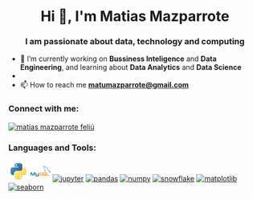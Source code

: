 <h1 align="center">Hi 👋, I'm Matias Mazparrote</h1>
<h3 align="center">I am passionate about data, technology and computing</h3>

- 🌱 I’m currently working on **Bussiness Inteligence** and **Data Engineering**, and learning about **Data Analytics** and **Data Science**
- 
- 📫 How to reach me **matumazparrote@gmail.com**

<h3 align="left">Connect with me:</h3>
<p align="left">
<a href="https://linkedin.com/in/matías-mazparrote-feliú-6364017a" target="blank"><img align="center" src="https://raw.githubusercontent.com/rahuldkjain/github-profile-readme-generator/master/src/images/icons/Social/linked-in-alt.svg" alt="matías mazparrote feliú" height="30" width="40" /></a>
</p>

<h3 align="left">Languages and Tools:</h3>
<p align="left">
  <a href="https://www.python.org" target="_blank" rel="noreferrer"><img src="https://raw.githubusercontent.com/devicons/devicon/master/icons/python/python-original.svg" alt="python" width="40" height="40"/></a>
  <a href="https://www.w3schools.com/sql/" target="_blank" rel="noreferrer"><img src="https://raw.githubusercontent.com/devicons/devicon/master/icons/mysql/mysql-original-wordmark.svg" alt="sql" width="40" height="40"/></a>
  <a href="https://jupyter.org/" target="_blank" rel="noreferrer"><img src="[https://upload.wikimedia.org/wikipedia/commons/3/38/Jupyter_logo.svg](https://upload.wikimedia.org/wikipedia/commons/thumb/3/38/Jupyter_logo.svg/1767px-Jupyter_logo.svg)" alt="jupyter" width="40" height="40"/></a>
  <a href="https://pandas.pydata.org/" target="_blank" rel="noreferrer"><img src="[https://upload.wikimedia.org/wikipedia/commons/e/ed/Pandas_logo.svg](https://upload.wikimedia.org/wikipedia/commons/thumb/e/ed/Pandas_logo.svg/2560px-Pandas_logo.svg)" alt="pandas" width="40" height="40"/></a>
  <a href="https://numpy.org/" target="_blank" rel="noreferrer"><img src="[https://numpy.org/images/logos/numpy.svg](https://upload.wikimedia.org/wikipedia/commons/thumb/3/31/NumPy_logo_2020.svg/2560px-NumPy_logo_2020.svg)" alt="numpy" width="40" height="40"/></a>
  <a href="https://www.snowflake.com/" target="_blank" rel="noreferrer"><img src="[https://www.snowflake.com/wp-content/themes/snowflake/assets/images/snowflake-logo.svg](https://upload.wikimedia.org/wikipedia/commons/thumb/f/ff/Snowflake_Logo.svg/2560px-Snowflake_Logo.svg)" alt="snowflake" width="40" height="40"/></a>
  <a href="https://matplotlib.org/" target="_blank" rel="noreferrer"><img src="https://matplotlib.org/stable/_static/logo2_compressed.svg" alt="matplotlib" width="40" height="40"/></a>
  <a href="https://seaborn.pydata.org/" target="_blank" rel="noreferrer"><img src="https://seaborn.pydata.org/_static/logo-wide-lightbg.svg" alt="seaborn" width="40" height="40"/></a>
</p>
